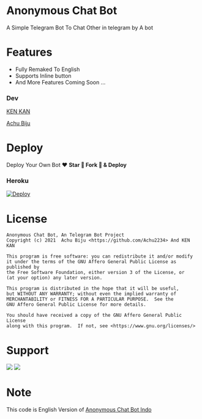 # Anonymous Chat Bot

A Simple Telegram Bot To Chat Other in telegram by A bot

# Features
- Fully Remaked To English
- Supports Inline button
- And More Features Coming Soon ...

### Dev

[KEN KAN](https://github.com/kenkansaja)

[Achu Biju](https://t.me/AmiFutami)



# Deploy
Deploy Your Own Bot ♥️ **Star 🌟 Fork 🍴 & Deploy**

### Heroku
[![Deploy](https://www.herokucdn.com/deploy/button.svg)](https://heroku.com/deploy?template=https://github.com/imsaravanakrish/AnonymousChatBot)


# License
```
Anonymous Chat Bot, An Telegram Bot Project
Copyright (c) 2021  Achu Biju <https://github.com/Achu2234> And KEN KAN 

This program is free software: you can redistribute it and/or modify
it under the terms of the GNU Affero General Public License as published by
the Free Software Foundation, either version 3 of the License, or
(at your option) any later version.

This program is distributed in the hope that it will be useful,
but WITHOUT ANY WARRANTY; without even the implied warranty of
MERCHANTABILITY or FITNESS FOR A PARTICULAR PURPOSE.  See the
GNU Affero General Public License for more details.

You should have received a copy of the GNU Affero General Public License
along with this program.  If not, see <https://www.gnu.org/licenses/>
```

# Support 
<a href="https://t.me/safothebot"><img src="https://img.shields.io/badge/Support_Group-2cb6e0?style=for-the-badge&logo=telegram&logoColor=white"></a> <a href="https://t.me/AsmSafone"><img src="https://img.shields.io/badge/Updates_Channel-2cb6e0?style=for-the-badge&logo=telegram&logoColor=white"></a>

# Note

This code is English Version of [Anonymous Chat Bot Indo](https://github.com/kenkansaja/Chatbot2)
